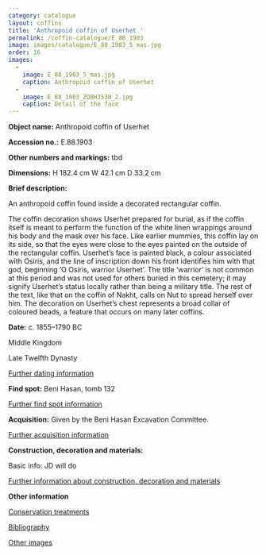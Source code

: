```yaml
---
category: catalogue
layout: coffins
title: 'Anthropoid coffin of Userhet '
permalink: /coffin-catalogue/E_88_1903
image: images/catalogue/E_88_1903_5_mas.jpg
order: 16
images: 
  -
    image: E_88_1903_5_mas.jpg
    caption: Anthropoid coffin of Userhet
  -
    image: E_88_1903_ZQ8H3538_2.jpg
    caption: Detail of the face
---
```


**Object name:** 
Anthropoid coffin of Userhet 

**Accession no.:** 
E.88.1903

**Other numbers and markings:**
tbd

**Dimensions:** 
H 182.4 cm
W 42.1 cm
D 33.2 cm

**Brief description:** 

An anthropoid coffin  found inside a decorated rectangular coffin. 

The coffin decoration shows Userhet prepared for burial, as if the
coffin itself is meant to perform
the function of the white linen wrappings around his body and the mask
over his face. Like earlier mummies, this coffin lay on its side, so
that the eyes were close to the eyes painted on the outside of the
rectangular coffin. Userhet’s face is painted black, a colour associated
with Osiris, and the line of inscription down his front identifies him
with that god, beginning ‘O Osiris, warrior Userhet’. The title
‘warrior’ is not common at this period and was not used for others
buried in this cemetery; it may signify Userhet’s status locally rather
than being a military title. The rest of the text, like that on the
coffin of Nakht, calls on Nut to spread herself over him. The decoration
on Userhet’s chest represents a broad collar of coloured beads, a
feature that occurs on many later coffins. 


**Date:**
c. 1855–1790 BC

Middle Kingdom

Late Twelfth Dynasty 

[Further dating information](/catalogue_extras/E_88_1903_dating)

**Find spot:**
Beni Hasan, tomb 132

[Further find spot information](/catalogue_extras/E_88_1903_findspot)

**Acquisition:**
Given by the Beni Hasan Excavation Committee.

[Further acquisition
information](/catalogue_extras/E_88_1903_acquisition)

**Construction, decoration and materials:**

Basic info: JD will do

[Further information about construction, decoration and
materials](/catalogue_extras/E_88_1903_materials)


**Other information**

[Conservation treatments](/catalogue_extras/E_88_1903_conservation)

[Bibliography](/catalogue_extras/E_88_1903_bibliography)

[Other images](/catalogue_extras/E_88_1903_imagesheet)

